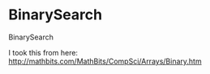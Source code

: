 BinarySearch
============

BinarySearch

I took this from here: http://mathbits.com/MathBits/CompSci/Arrays/Binary.htm
